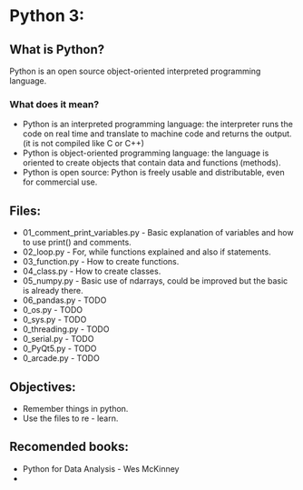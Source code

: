 # Python 3:

## What is Python?
Python is an open source object-oriented interpreted programming language.
### What does it mean?
- Python is an interpreted programming language: the interpreter runs the code on real time and translate to machine code and returns the output. (it is not compiled like C or C++)
- Python is object-oriented programming language: the language is oriented to create objects that contain data and functions (methods).
- Python is open source: Python is freely usable and distributable, even for commercial use.

## Files:
- 01_comment_print_variables.py - Basic explanation of variables and how to use print() and comments.
- 02_loop.py - For, while functions explained and also if statements.
- 03_function.py - How to create functions.
- 04_class.py - How to create classes.
- 05_numpy.py - Basic use of ndarrays, could be improved but the basic is already there.
- 06_pandas.py - TODO
- 0_os.py - TODO
- 0_sys.py - TODO
- 0_threading.py - TODO
- 0_serial.py - TODO
- 0_PyQt5.py - TODO
- 0_arcade.py - TODO

## Objectives:
- Remember things in python.
- Use the files to re - learn.

## Recomended books:
- Python for Data Analysis - Wes McKinney
- 
